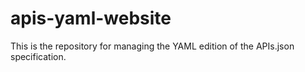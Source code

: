 # apis-yaml-website
This is the repository for managing the YAML edition of the APIs.json specification.
